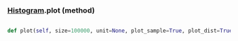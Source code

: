 ### [Histogram](Histogram.md).plot (method)


```py

def plot(self, size=100000, unit=None, plot_sample=True, plot_dist=True, show=False, **kwargs)

```



